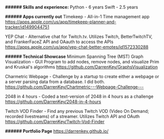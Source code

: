 <!--
**DarrenKey/DarrenKey** is a ✨ _special_ ✨ repository because its `README.md` (this file) appears on your GitHub profile.

Here are some ideas to get you started:

- 🔭 I’m currently working on ...
- 🌱 I’m currently learning ...
- 👯 I’m looking to collaborate on ...
- 🤔 I’m looking for help with ...
- 💬 Ask me about ...
- 📫 How to reach me: ...
- 😄 Pronouns: ...
- ⚡ Fun fact: ...
-->
**###### Skills and experience:**
Python - 6 years
Swift - 2.5 years

**###### Apps currently out**
Timekeep - All-in-1 Time management app
https://apps.apple.com/us/app/timekeep-planner-and-tracker/id1499044751

YEP Chat - Alternative chat for Twitch.tv. Utilizes Twitch, BetterTwitchTV, and FrankerFaceZ API and OAauth to access the APIs
https://apps.apple.com/us/app/yep-chat-better-emotes/id1572330288

**###### Technical Showcase**
Minimum Spanning Tree (MST) Graph Visualization - GUI Program to add nodes, remove nodes, and visualize Prim and Kruskal's algorithms
https://github.com/DarrenKey/GraphsVisualization

Charmetric Webpage - Challenge by a startup to create either a webpage or a server parsing data from a database. I did both.
https://github.com/DarrenKey/Chartmetric---Webpage-Challenge---

2048 in 4 hours - Coded a text-version of 2048 in 4 hours as a challenge
https://github.com/DarrenKey/2048-in-4-hours

Twitch VOD Finder - Find any previous Twitch VOD (Video On Demand; recorded livestreams) of a streamer. Utilizes Twitch API and OAuth
https://github.com/DarrenKey/Twitch-Vod-Finder

**###### Portfolio Page**
https://darrenkey.github.io/
